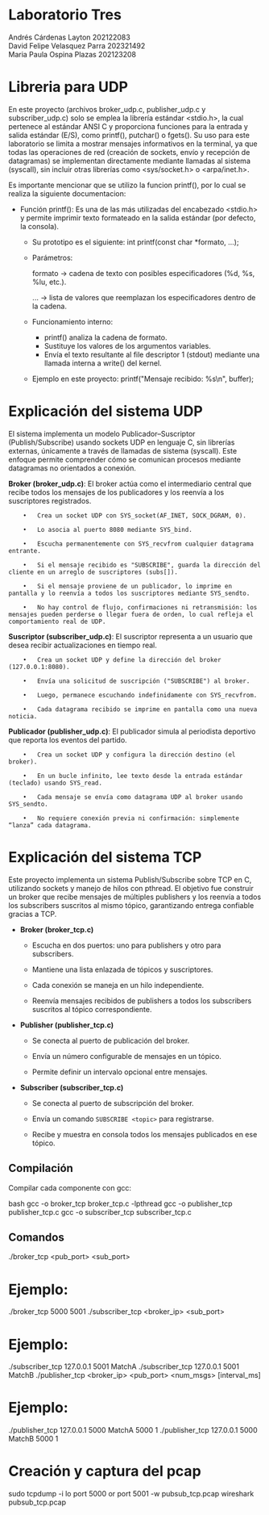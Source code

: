 # Laboratorio Tres
Andrés Cárdenas Layton 202122083  
David Felipe Velasquez Parra 202321492  
Maria Paula Ospina Plazas 202123208  


# Libreria para UDP

En este proyecto (archivos broker_udp.c, publisher_udp.c y subscriber_udp.c) solo se emplea la librería estándar <stdio.h>, la cual pertenece al estándar ANSI C y proporciona funciones para la entrada y salida estándar (E/S), como printf(), putchar() o fgets().
Su uso para este laboratorio se limita a mostrar mensajes informativos en la terminal, ya que todas las operaciones de red (creación de sockets, envío y recepción de datagramas) se implementan directamente mediante llamadas al sistema (syscall), sin incluir otras librerías como <sys/socket.h> o <arpa/inet.h>.

Es importante mencionar que se utilizo la funcion printf(), por lo cual se realiza la siguiente documentacion:

- Función printf(): Es una de las más utilizadas del encabezado <stdio.h> y permite imprimir texto formateado en la salida estándar (por defecto, la consola).

	- Su prototipo es el siguiente: int printf(const char *formato, ...);
	
	- Parámetros:
	
		formato → cadena de texto con posibles especificadores (%d, %s, %lu, etc.).
	
		... → lista de valores que reemplazan los especificadores dentro de la cadena.
	
	- Funcionamiento interno:
	
		- printf() analiza la cadena de formato.
		- Sustituye los valores de los argumentos variables.
		- Envía el texto resultante al file descriptor 1 (stdout) mediante una llamada interna a write() del kernel.
	
	- Ejemplo en este proyecto: printf("Mensaje recibido: %s\n", buffer);

# Explicación del sistema UDP

El sistema implementa un modelo Publicador–Suscriptor (Publish/Subscribe) usando sockets UDP en lenguaje C, sin librerías externas, únicamente a través de llamadas de sistema (syscall). Este enfoque permite comprender cómo se comunican procesos mediante datagramas no orientados a conexión.

**Broker (broker_udp.c)**: El broker actúa como el intermediario central que recibe todos los mensajes de los publicadores y los reenvía a los suscriptores registrados.
     
		•	Crea un socket UDP con SYS_socket(AF_INET, SOCK_DGRAM, 0).

		•	Lo asocia al puerto 8080 mediante SYS_bind.

		•	Escucha permanentemente con SYS_recvfrom cualquier datagrama entrante.
 
		•	Si el mensaje recibido es "SUBSCRIBE", guarda la dirección del cliente en un arreglo de suscriptores (subs[]).
 
		•	Si el mensaje proviene de un publicador, lo imprime en pantalla y lo reenvía a todos los suscriptores mediante SYS_sendto.

		•	No hay control de flujo, confirmaciones ni retransmisión: los mensajes pueden perderse o llegar fuera de orden, lo cual refleja el comportamiento real de UDP.

**Suscriptor (subscriber_udp.c)**: El suscriptor representa a un usuario que desea recibir actualizaciones en tiempo real.
   
		•	Crea un socket UDP y define la dirección del broker (127.0.0.1:8080).

		•	Envía una solicitud de suscripción ("SUBSCRIBE") al broker.

		•	Luego, permanece escuchando indefinidamente con SYS_recvfrom.

		•	Cada datagrama recibido se imprime en pantalla como una nueva noticia.

**Publicador (publisher_udp.c)**: El publicador simula al periodista deportivo que reporta los eventos del partido.
     
		•	Crea un socket UDP y configura la dirección destino (el broker).
 
		•	En un bucle infinito, lee texto desde la entrada estándar (teclado) usando SYS_read.

		•	Cada mensaje se envía como datagrama UDP al broker usando SYS_sendto.

		•	No requiere conexión previa ni confirmación: simplemente “lanza” cada datagrama.  

# Explicación del sistema TCP

Este proyecto implementa un sistema Publish/Subscribe sobre TCP en C, utilizando sockets y manejo de hilos con pthread. El objetivo fue construir un broker que recibe mensajes de múltiples publishers y los reenvía a todos los subscribers suscritos al mismo tópico, garantizando entrega confiable gracias a TCP.

- **Broker (broker_tcp.c)** 
  - Escucha en dos puertos: uno para publishers y otro para subscribers.
    
  - Mantiene una lista enlazada de tópicos y suscriptores.
    
  - Cada conexión se maneja en un hilo independiente.
    
  - Reenvía mensajes recibidos de publishers a todos los subscribers suscritos al tópico correspondiente.  

- **Publisher (publisher_tcp.c)**  
  - Se conecta al puerto de publicación del broker.
    
  - Envía un número configurable de mensajes en un tópico.
    
  - Permite definir un intervalo opcional entre mensajes.  

- **Subscriber (subscriber_tcp.c)**  
  - Se conecta al puerto de subscripción del broker.
    
  - Envía un comando `SUBSCRIBE <topic>` para registrarse.
    
  - Recibe y muestra en consola todos los mensajes publicados en ese tópico.  

## Compilación

Compilar cada componente con gcc:

bash
gcc -o broker_tcp broker_tcp.c -lpthread
gcc -o publisher_tcp publisher_tcp.c
gcc -o subscriber_tcp subscriber_tcp.c

## Comandos
./broker_tcp <pub_port> <sub_port>

# Ejemplo:
./broker_tcp 5000 5001
./subscriber_tcp <broker_ip> <sub_port> <topic>

# Ejemplo:
./subscriber_tcp 127.0.0.1 5001 MatchA
./subscriber_tcp 127.0.0.1 5001 MatchB
./publisher_tcp <broker_ip> <pub_port> <topic> <num_msgs> [interval_ms]

# Ejemplo:
./publisher_tcp 127.0.0.1 5000 MatchA 5000 1
./publisher_tcp 127.0.0.1 5000 MatchB 5000 1

# Creación y captura del pcap
sudo tcpdump -i lo port 5000 or port 5001 -w pubsub_tcp.pcap
wireshark pubsub_tcp.pcap

